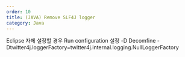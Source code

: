 ```yaml
---
order: 10
title: (JAVA) Remove SLF4J logger
category: Java
---
```


Eclipse 자체  설정할 경우
Run configuration 설정
-D Decomfine
 -Dtwitter4j.loggerFactory=twitter4j.internal.logging.NullLoggerFactory 
